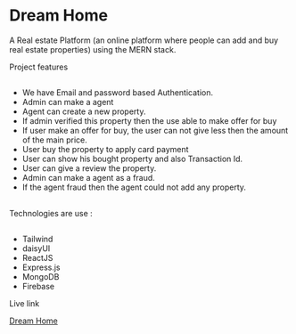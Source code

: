 # Dream Home

A Real estate Platform (an online platform where people can add and buy real estate
properties) using the MERN stack.

Project features
##

- We have Email and password based Authentication.
- Admin can make a agent
- Agent can create a new property.
- If admin verified this property then the use able to make offer for buy
- If user make an offer for buy, the user can not give less then the amount of the main price.
- User buy the property to apply card payment
- User can show his bought property and also Transaction Id.
- User can give a review the property.
- Admin can make a agent as a fraud.
- If the agent fraud then the agent could not add any property.

##

Technologies are use :
##

- Tailwind
- daisyUI
- ReactJS
- Express.js
- MongoDB
- Firebase

Live link

[Dream Home](https://dream-home.surge.sh/)
